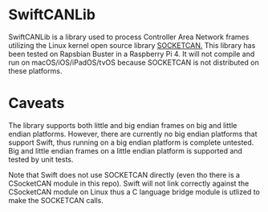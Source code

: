 # SwiftCANLib

SwiftCANLib is a library used to process Controller Area Network frames utilizing the Linux kernel open source library [SOCKETCAN.](https://www.kernel.org/doc/Documentation/networking/can.txt)
This library has been tested on Rapsbian Buster in a Raspberry Pi 4.  It will not compile and run on macOS/iOS/iPadOS/tvOS because SOCKETCAN is not distributed on these platforms.

# Caveats

The library supports both little and big endian frames on big and little endian platforms.  However, there are currently no big endian platforms 
that support Swift, thus running on a big endian platform is complete untested.  Big and little endian frames on a little endian platform is 
supported and tested by unit tests.

Note that Swift does not use SOCKETCAN directly (even tho there is a CSocketCAN module in this repo).  Swift will not link correctly against the CSocketCAN module on Linux thus a C language bridge module is utlized to make the SOCKETCAN calls.
